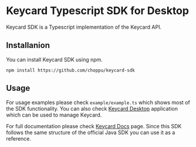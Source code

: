 # Keycard Typescript SDK for Desktop

Keycard SDK is a Typescript implementation of the Keycard API. 

## Installanion

You can install Keycard SDK using npm.

`npm install https://github.com/choppu/keycard-sdk`

## Usage

For usage examples please check `example/example.ts` which shows most of the SDK functionality. You can also check [Keycard Desktop](https://github.com/choppu/keycard-desktop) application which can be used to manage Keycard.

For full documentation please check [Keycard Docs](https://keycard.tech/docs/) page. Since this SDK follows the same structure of the official Java SDK you can use it as a reference. 
